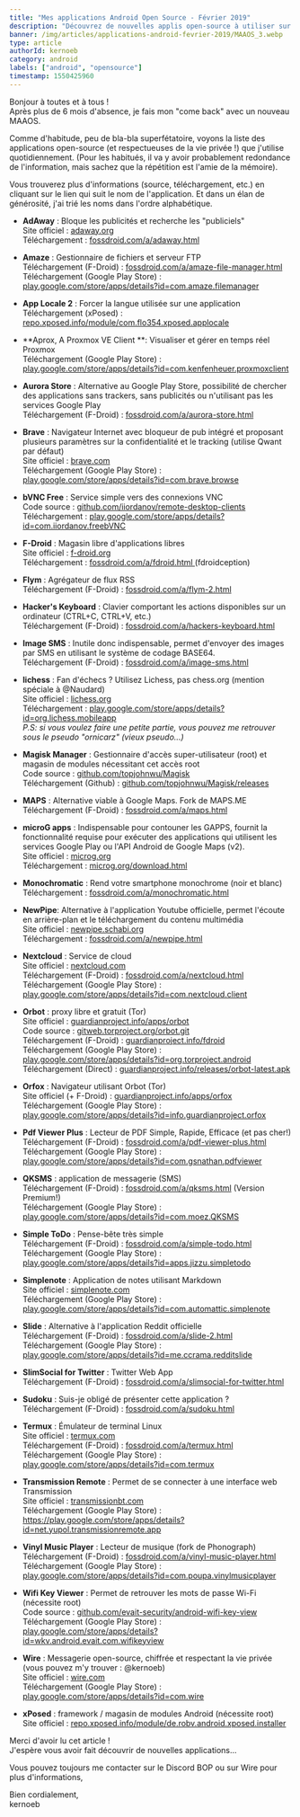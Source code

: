 ```yaml
---
title: "Mes applications Android Open Source - Février 2019"
description: "Découvrez de nouvelles applis open-source à utiliser sur vos appareils Android !"
banner: /img/articles/applications-android-fevrier-2019/MAAOS_3.webp
type: article
authorId: kernoeb
category: android
labels: ["android", "opensource"]
timestamp: 1550425960
---
```


Bonjour à toutes et à tous !  
 Après plus de 6 mois d'absence, je fais mon "come back" avec un nouveau MAAOS.

 Comme d'habitude, peu de bla-bla superfétatoire, voyons la liste des applications open-source (et respectueuses de la vie privée !) que j'utilise quotidiennement. (Pour les habitués, il va y avoir probablement redondance de l'information, mais sachez que la répétition est l'amie de la mémoire).

 Vous trouverez plus d'informations (source, téléchargement, etc.) en cliquant sur le lien qui suit le nom de l'application. Et dans un élan de générosité, j'ai trié les noms dans l'ordre alphabétique.

 - **AdAway** : Bloque les publicités et recherche les "publiciels"  
 Site officiel : [adaway.org](https://adaway.org/)  
 Téléchargement : [fossdroid.com/a/adaway.html](https://fossdroid.com/a/adaway.html)

 - **Amaze** : Gestionnaire de fichiers et serveur FTP  
 Téléchargement (F-Droid) : [fossdroid.com/a/amaze-file-manager.html](https://fossdroid.com/a/amaze-file-manager.html)  
 Téléchargement (Google Play Store) : [play.google.com/store/apps/details?id=com.amaze.filemanager](https://play.google.com/store/apps/details?id=com.amaze.filemanager)

 - **App Locale 2** : Forcer la langue utilisée sur une application  
 Téléchargement (xPosed) : [repo.xposed.info/module/com.flo354.xposed.applocale](https://repo.xposed.info/module/com.flo354.xposed.applocale)

 - **Aprox, A Proxmox VE Client **: Visualiser et gérer en temps réel Proxmox  
 Téléchargement (Google Play Store) : [play.google.com/store/apps/details?id=com.kenfenheuer.proxmoxclient](https://play.google.com/store/apps/details?id=com.kenfenheuer.proxmoxclient)

 - **Aurora Store** : Alternative au Google Play Store, possibilité de chercher des applications sans trackers, sans publicités ou n'utilisant pas les services Google Play  
 Téléchargement (F-Droid) : [fossdroid.com/a/aurora-store.html](https://fossdroid.com/a/aurora-store.html)

 - **Brave** : Navigateur Internet avec bloqueur de pub intégré et proposant plusieurs paramètres sur la confidentialité et le tracking (utilise Qwant par défaut)  
 Site officiel : [brave.com](https://brave.com)  
 Téléchargement (Google Play Store) : [play.google.com/store/apps/details?id=com.brave.browse](https://play.google.com/store/apps/details?id=com.brave.browse)

 - **bVNC Free** : Service simple vers des connexions VNC  
 Code source : [github.com/iiordanov/remote-desktop-clients](https://github.com/iiordanov/remote-desktop-clients)  
 Téléchargement : [play.google.com/store/apps/details?id=com.iiordanov.freebVNC](https://play.google.com/store/apps/details?id=com.iiordanov.freebVNC)

 - **F-Droid** : Magasin libre d'applications libres  
 Site officiel : [f-droid.org](https://f-droid.org)  
 Téléchargement : [fossdroid.com/a/fdroid.html ](https://fossdroid.com/a/fdroid.html)(fdroidception)

 - **Flym** : Agrégateur de flux RSS  
 Téléchargement (F-Droid) : [fossdroid.com/a/flym-2.html](https://fossdroid.com/a/flym-2.html)

 - **Hacker's Keyboard** : Clavier comportant les actions disponibles sur un ordinateur (CTRL+C, CTRL+V, etc.)  
 Téléchargement (F-Droid) : [fossdroid.com/a/hackers-keyboard.html](https://fossdroid.com/a/hackers-keyboard.html)

 - **Image SMS** : Inutile donc indispensable, permet d'envoyer des images par SMS en utilisant le système de codage BASE64.  
 Téléchargement (F-Droid) : [fossdroid.com/a/image-sms.html](https://fossdroid.com/a/image-sms.html)

 - **lichess** : Fan d'échecs ? Utilisez Lichess, pas chess.org (mention spéciale à @Naudard)  
 Site officiel : [lichess.org](https://lichess.org/)  
 Téléchargement : [play.google.com/store/apps/details?id=org.lichess.mobileapp](https://play.google.com/store/apps/details?id=org.lichess.mobileapp)  
 *P.S: si vous voulez faire une petite partie, vous pouvez me retrouver sous le pseudo "ornicarz" (vieux pseudo...)*

 - **Magisk Manager** : Gestionnaire d'accès super-utilisateur (root) et magasin de modules nécessitant cet accès root  
 Code source : [github.com/topjohnwu/Magisk](https://github.com/topjohnwu/Magisk)  
 Téléchargement (Github) : [github.com/topjohnwu/Magisk/releases](https://github.com/topjohnwu/Magisk/releases)

 - **MAPS** : Alternative viable à Google Maps. Fork de MAPS.ME  
 Téléchargement (F-Droid) : [fossdroid.com/a/maps.html](https://fossdroid.com/a/maps.html)

 - **microG apps** : Indispensable pour contouner les GAPPS, fournit la fonctionnalité requise pour exécuter des applications qui utilisent les services Google Play ou l'API Android de Google Maps (v2).  
 Site officiel : [microg.org](https://microg.org/)  
 Téléchargement : [microg.org/download.html](https://microg.org/download.html)

 - **Monochromatic** : Rend votre smartphone monochrome (noir et blanc)  
 Téléchargement : [fossdroid.com/a/monochromatic.html](https://fossdroid.com/a/monochromatic.html)

 - **NewPipe**: Alternative à l'application Youtube officielle, permet l'écoute en arrière-plan et le téléchargement du contenu multimédia  
 Site officiel : [newpipe.schabi.org](https://newpipe.schabi.org/)  
 Téléchargement : [fossdroid.com/a/newpipe.html](https://fossdroid.com/a/newpipe.html)

 - **Nextcloud** : Service de cloud  
 Site officiel : [nextcloud.com](https://nextcloud.com/)  
 Téléchargement (F-Droid) : [fossdroid.com/a/nextcloud.html](https://fossdroid.com/a/nextcloud.html)  
 Téléchargement (Google Play Store) : [play.google.com/store/apps/details?id=com.nextcloud.client](https://play.google.com/store/apps/details?id=com.nextcloud.client)

 - **Orbot** : proxy libre et gratuit (Tor)  
 Site officiel : [guardianproject.info/apps/orbot](https://guardianproject.info/apps/orbot/)  
 Code source : [gitweb.torproject.org/orbot.git](https://gitweb.torproject.org/orbot.git)  
 Téléchargement (F-Droid) : [guardianproject.info/fdroid](https://guardianproject.info/fdroid/)  
 Téléchargement (Google Play Store) : [play.google.com/store/apps/details?id=org.torproject.android](https://play.google.com/store/apps/details?id=org.torproject.android)  
 Téléchargement (Direct) : [guardianproject.info/releases/orbot-latest.apk](https://guardianproject.info/releases/orbot-latest.apk)

 - **Orfox** : Navigateur utilisant Orbot (Tor)  
 Site officiel (+ F-Droid) : [guardianproject.info/apps/orfox](https://guardianproject.info/apps/orfox/)  
 Téléchargement (Google Play Store) : [play.google.com/store/apps/details?id=info.guardianproject.orfox](https://play.google.com/store/apps/details?id=info.guardianproject.orfox)

 - **Pdf Viewer Plus** : Lecteur de PDF Simple, Rapide, Efficace (et pas cher!)  
 Téléchargement (F-Droid) : [fossdroid.com/a/pdf-viewer-plus.html](https://fossdroid.com/a/pdf-viewer-plus.html)  
 Téléchargement (Google Play Store) : [play.google.com/store/apps/details?id=com.gsnathan.pdfviewer](https://play.google.com/store/apps/details?id=com.gsnathan.pdfviewer)

 - **QKSMS** : application de messagerie (SMS)  
 Téléchargement (F-Droid) : [fossdroid.com/a/qksms.html](https://fossdroid.com/a/qksms.html) (Version Premium!)  
 Téléchargement (Google Play Store) : [play.google.com/store/apps/details?id=com.moez.QKSMS](https://play.google.com/store/apps/details?id=com.moez.QKSMS)

 - **Simple ToDo** : Pense-bête très simple  
 Téléchargement (F-Droid) : [fossdroid.com/a/simple-todo.html](https://fossdroid.com/a/simple-todo.html)  
 Téléchargement (Google Play Store) : [play.google.com/store/apps/details?id=apps.jizzu.simpletodo](https://play.google.com/store/apps/details?id=apps.jizzu.simpletodo)

 - **Simplenote** : Application de notes utilisant Markdown  
 Site officiel : [simplenote.com](https://simplenote.com)  
 Téléchargement (Google Play Store) : [play.google.com/store/apps/details?id=com.automattic.simplenote](https://play.google.com/store/apps/details?id=com.automattic.simplenote)

 - **Slide** : Alternative à l'application Reddit officielle  
 Téléchargement (F-Droid) : [fossdroid.com/a/slide-2.html](https://fossdroid.com/a/slide-2.html)  
 Téléchargement (Google Play Store) : [play.google.com/store/apps/details?id=me.ccrama.redditslide](https://play.google.com/store/apps/details?id=me.ccrama.redditslide)

 - **SlimSocial for Twitter** : Twitter Web App  
 Téléchargement (F-Droid) : [fossdroid.com/a/slimsocial-for-twitter.html](https://fossdroid.com/a/slimsocial-for-twitter.html)

 - **Sudoku** : Suis-je obligé de présenter cette application ?  
 Téléchargement (F-Droid) : [fossdroid.com/a/sudoku.html](https://fossdroid.com/a/sudoku.html)

 - **Termux** : Émulateur de terminal Linux  
 Site officiel : [termux.com](https://termux.com/)  
 Téléchargement (F-Droid) : [fossdroid.com/a/termux.html](https://fossdroid.com/a/termux.html)  
 Téléchargement (Google Play Store) : [play.google.com/store/apps/details?id=com.termux](https://play.google.com/store/apps/details?id=com.termux)

 - **Transmission Remote** : Permet de se connecter à une interface web Transmission  
 Site officiel : [transmissionbt.com](https://transmissionbt.com/)  
 Téléchargement (Google Play Store) : <https://play.google.com/store/apps/details?id=net.yupol.transmissionremote.app>

 - **Vinyl Music Player** : Lecteur de musique (fork de Phonograph)  
 Téléchargement (F-Droid) : [fossdroid.com/a/vinyl-music-player.html](https://fossdroid.com/a/vinyl-music-player.html)  
 Téléchargement (Google Play Store) : [play.google.com/store/apps/details?id=com.poupa.vinylmusicplayer](https://play.google.com/store/apps/details?id=com.poupa.vinylmusicplayer)

 - **Wifi Key Viewer** : Permet de retrouver les mots de passe Wi-Fi (nécessite root)  
 Code source : [github.com/evait-security/android-wifi-key-view](https://github.com/evait-security/android-wifi-key-view)  
 Téléchargement (Google Play Store) : [play.google.com/store/apps/details?id=wkv.android.evait.com.wifikeyview](https://play.google.com/store/apps/details?id=wkv.android.evait.com.wifikeyview)

 - **Wire** : Messagerie open-source, chiffrée et respectant la vie privée (vous pouvez m'y trouver : @kernoeb)  
 Site officiel : [wire.com](https://wire.com/)  
 Téléchargement (Google Play Store) : [play.google.com/store/apps/details?id=com.wire](https://play.google.com/store/apps/details?id=com.wire)

 - **xPosed** : framework / magasin de modules Android (nécessite root)  
 Site officiel : [repo.xposed.info/module/de.robv.android.xposed.installer](https://repo.xposed.info/module/de.robv.android.xposed.installer)

  

 Merci d'avoir lu cet article !  
 J'espère vous avoir fait découvrir de nouvelles applications...

 Vous pouvez toujours me contacter sur le Discord BOP ou sur Wire pour plus d'informations,

 Bien cordialement,  
 kernoeb
